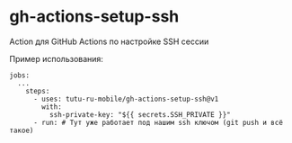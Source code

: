 # gh-actions-setup-ssh
Action для GitHub Actions по настройке SSH сессии

Пример использования:

```
jobs:
  ...
    steps:
      - uses: tutu-ru-mobile/gh-actions-setup-ssh@v1
        with:
          ssh-private-key: "${{ secrets.SSH_PRIVATE }}"
      - run: # Тут уже работает под нашим ssh ключом (git push и всё такое)

```
